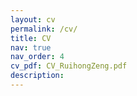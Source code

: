 ```yaml
---
layout: cv
permalink: /cv/
title: CV
nav: true
nav_order: 4
cv_pdf: CV_RuihongZeng.pdf
description: 
---
```

